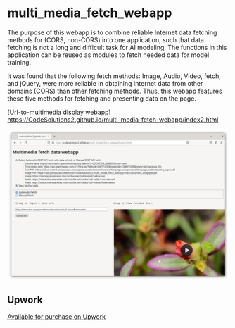 # multi_media_fetch_webapp

The purpose of this webapp is to combine reliable Internet data fetching methods for (CORS, non-CORS) into one application, such that data fetching is not a long and difficult task for AI modeling. The functions in this application can be reused as modules to fetch needed data for model training.

It was found that the following fetch methods: Image, Audio, Video, fetch, and jQuery, were more reliable in obtaining Internet data from other domains (CORS) than other fetching methods. Thus, this webapp features these five methods for fetching and presenting data on the page.

[Url-to-multimedia display webapp] https://CodeSolutions2.github.io/multi_media_fetch_webapp/index2.html

![alt_text](multi_media_webapp.png)


## Upwork
[Available for purchase on Upwork](https://www.upwork.com/services/product/development-it-cors-url-to-multimedia-javascript-custom-webapp-1815412620907616175)
